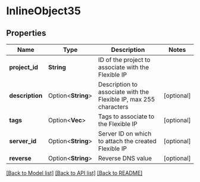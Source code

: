 # InlineObject35

## Properties

Name | Type | Description | Notes
------------ | ------------- | ------------- | -------------
**project_id** | **String** | ID of the project to associate with the Flexible IP | 
**description** | Option<**String**> | Description to associate with the Flexible IP, max 255 characters | [optional]
**tags** | Option<**Vec<String>**> | Tags to associate to the Flexible IP | [optional]
**server_id** | Option<**String**> | Server ID on which to attach the created Flexible IP | [optional]
**reverse** | Option<**String**> | Reverse DNS value | [optional]

[[Back to Model list]](../README.md#documentation-for-models) [[Back to API list]](../README.md#documentation-for-api-endpoints) [[Back to README]](../README.md)


